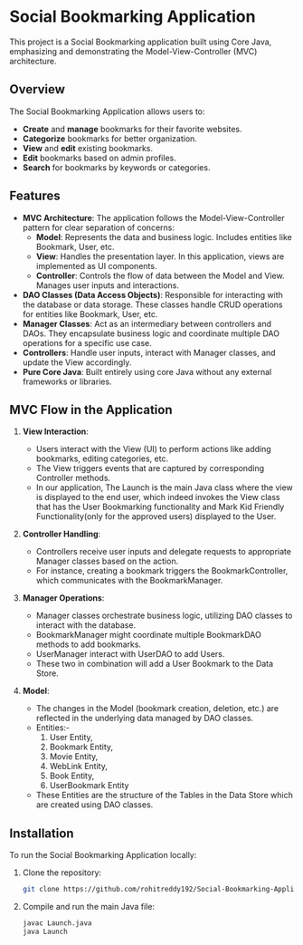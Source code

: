 # Social Bookmarking Application

This project is a Social Bookmarking application built using Core Java, emphasizing and demonstrating the Model-View-Controller (MVC) architecture.

## Overview

The Social Bookmarking Application allows users to:

- **Create** and **manage** bookmarks for their favorite websites.
- **Categorize** bookmarks for better organization.
- **View** and **edit** existing bookmarks.
- **Edit** bookmarks based on admin profiles.
- **Search** for bookmarks by keywords or categories.

## Features

- **MVC Architecture**: The application follows the Model-View-Controller pattern for clear separation of concerns:
    - **Model**: Represents the data and business logic. Includes entities like Bookmark, User, etc.
    - **View**: Handles the presentation layer. In this application, views are implemented as UI components.
    - **Controller**: Controls the flow of data between the Model and View. Manages user inputs and interactions.
- **DAO Classes (Data Access Objects)**: Responsible for interacting with the database or data storage. These classes handle CRUD operations for entities like Bookmark, User, etc.
- **Manager Classes**: Act as an intermediary between controllers and DAOs. They encapsulate business logic and coordinate multiple DAO operations for a specific use case.
- **Controllers**: Handle user inputs, interact with Manager classes, and update the View accordingly.
- **Pure Core Java**: Built entirely using core Java without any external frameworks or libraries.

## MVC Flow in the Application

1. **View Interaction**:
    - Users interact with the View (UI) to perform actions like adding bookmarks, editing categories, etc.
    - The View triggers events that are captured by corresponding Controller methods.
    - In our application, The Launch is the main Java class where the view is displayed to the end user, which indeed invokes the View class that has the User Bookmarking functionality and Mark Kid Friendly Functionality(only for the approved users) displayed to the User.

2. **Controller Handling**:
    - Controllers receive user inputs and delegate requests to appropriate Manager classes based on the action.
    - For instance, creating a bookmark triggers the BookmarkController, which communicates with the BookmarkManager.

3. **Manager Operations**:
    - Manager classes orchestrate business logic, utilizing DAO classes to interact with the database.
    - BookmarkManager might coordinate multiple BookmarkDAO methods to add bookmarks.
    - UserManager interact with UserDAO to add Users.
    - These two in combination will add a User Bookmark to the Data Store.

4. **Model**:
    - The changes in the Model (bookmark creation, deletion, etc.) are reflected in the underlying data managed by DAO classes.
    - Entities:-
        1. User Entity,
        2. Bookmark Entity,
        3. Movie Entity,
        4. WebLink Entity,
        5. Book Entity,
        6. UserBookmark Entity
    - These Entities are the structure of the Tables in the Data Store which are created using DAO classes.


## Installation

To run the Social Bookmarking Application locally:

1. Clone the repository:

    ```bash
    git clone https://github.com/rohitreddy192/Social-Bookmarking-Application.git
    ```

2. Compile and run the main Java file:

    ```bash
    javac Launch.java
    java Launch
    ```

